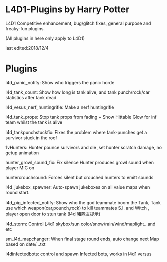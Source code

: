 # L4D1-Plugins by Harry Potter
L4D1 Competitive enhancement, bug/glitch fixes, general purpose and freaky-fun plugins.

(All plugins in here only apply to L4D1) 

last edited:2018/12/4

# Plugins
l4d_panic_notify: Show who triggers the panic horde

l4d_tank_count: Show how long is tank alive, and tank punch/rock/car statistics after tank dead

l4d_vesus_nerf_huntingrifle: Make a nerf huntingrifle

l4d_tank_props: Stop tank props from fading + Show Hittable Glow for inf team whilst the tank is alive

l4d_tankpunchstuckfix: Fixes the problem where tank-punches get a survivor stuck in the roof

1vHunters: Hunter pounce survivors and die ,set hunter scratch damage, no getup animation

hunter_growl_sound_fix: Fix silence Hunter produces growl sound when player MIC on

huntercrouchsound: Forces silent but crouched hunters to emitt sounds

l4d_jukebox_spawner: Auto-spawn jukeboxes on all value maps when round start.

l4d_pig_infected_notify: Show who the god teammate boom the Tank, Tank use which weapon(car,pounch,rock) to kill teammates S.I. and Witch , player open door to stun tank (l4d 豬隊友提示)

l4d_storm: Control L4d1 skybox/sun color/snow/rain/wind/maplight...and etc

sm_l4d_mapchanger: When final stage round ends, auto change next Map based on date/...txt

l4dinfectedbots: control and spawn Infected bots, works in l4d1 versus

